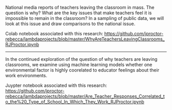 
National media reports of teachers leaving the classroom in mass. The question is why?  What are the key issues that make teachers feel it is impossible to remain in the classroom?  In a sampling of public data, we will look at this issue and draw comparisons to the national issue.

Colab notebook associated with this research: https://github.com/jproctor-rebecca/lambdaprojects/blob/master/WhyAreTeachersLeavingClassrooms_RJProctor.ipynb

---

In the continued exploration of the question of why teachers are leaving classrooms, we examine using machine learning models whether one environmental factor is highly coorelated to educator feelings about their work environments.  

Juypter notebook associated with this research: https://github.com/jproctor-rebecca/lambdaprojects/blob/master/Are_Teacher_Responses_Correlated_to_the%20_Type_of_School_In_Which_They_Work_RJProctor.ipynb

